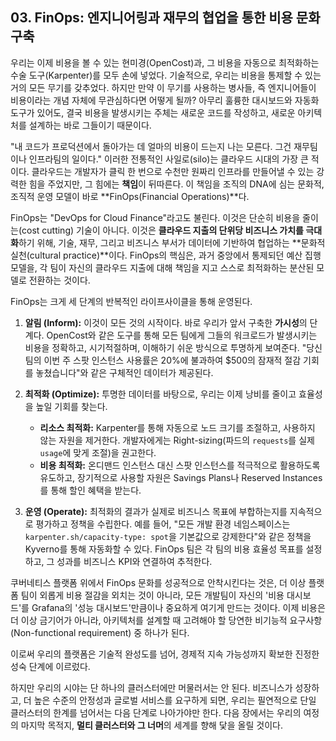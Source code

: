 ## 03. FinOps: 엔지니어링과 재무의 협업을 통한 비용 문화 구축

우리는 이제 비용을 볼 수 있는 현미경(OpenCost)과, 그 비용을 자동으로 최적화하는 수술 도구(Karpenter)를 모두 손에 넣었다. 기술적으로, 우리는 비용을 통제할 수 있는 거의 모든 무기를 갖추었다. 하지만 만약 이 무기를 사용하는 병사들, 즉 엔지니어들이 비용이라는 개념 자체에 무관심하다면 어떻게 될까? 아무리 훌륭한 대시보드와 자동화 도구가 있어도, 결국 비용을 발생시키는 주체는 새로운 코드를 작성하고, 새로운 아키텍처를 설계하는 바로 그들이기 때문이다.

"내 코드가 프로덕션에서 돌아가는 데 얼마의 비용이 드는지 나는 모른다. 그건 재무팀이나 인프라팀의 일이다." 이러한 전통적인 사일로(silo)는 클라우드 시대의 가장 큰 적이다. 클라우드는 개발자가 클릭 한 번으로 수천만 원짜리 인프라를 만들어낼 수 있는 강력한 힘을 주었지만, 그 힘에는 **책임**이 뒤따른다. 이 책임을 조직의 DNA에 심는 문화적, 조직적 운영 모델이 바로 **FinOps(Financial Operations)**다.

FinOps는 "DevOps for Cloud Finance"라고도 불린다. 이것은 단순히 비용을 줄이는(cost cutting) 기술이 아니다. 이것은 **클라우드 지출의 단위당 비즈니스 가치를 극대화**하기 위해, 기술, 재무, 그리고 비즈니스 부서가 데이터에 기반하여 협업하는 **문화적 실천(cultural practice)**이다. FinOps의 핵심은, 과거 중앙에서 통제되던 예산 집행 모델을, 각 팀이 자신의 클라우드 지출에 대해 책임을 지고 스스로 최적화하는 분산된 모델로 전환하는 것이다.

FinOps는 크게 세 단계의 반복적인 라이프사이클을 통해 운영된다.

1.  **알림 (Inform):** 이것이 모든 것의 시작이다. 바로 우리가 앞서 구축한 **가시성**의 단계다. OpenCost와 같은 도구를 통해 모든 팀에게 그들의 워크로드가 발생시키는 비용을 정확하고, 시기적절하며, 이해하기 쉬운 방식으로 투명하게 보여준다. "당신 팀의 이번 주 스팟 인스턴스 사용률은 20%에 불과하여 $500의 잠재적 절감 기회를 놓쳤습니다"와 같은 구체적인 데이터가 제공된다.

2.  **최적화 (Optimize):** 투명한 데이터를 바탕으로, 우리는 이제 낭비를 줄이고 효율성을 높일 기회를 찾는다.
    * **리소스 최적화:** Karpenter를 통해 자동으로 노드 크기를 조절하고, 사용하지 않는 자원을 제거한다. 개발자에게는 Right-sizing(파드의 `requests`를 실제 `usage`에 맞게 조절)을 권고한다.
    * **비용 최적화:** 온디맨드 인스턴스 대신 스팟 인스턴스를 적극적으로 활용하도록 유도하고, 장기적으로 사용할 자원은 Savings Plans나 Reserved Instances를 통해 할인 혜택을 받는다.

3.  **운영 (Operate):** 최적화의 결과가 실제로 비즈니스 목표에 부합하는지를 지속적으로 평가하고 정책을 수립한다. 예를 들어, "모든 개발 환경 네임스페이스는 `karpenter.sh/capacity-type: spot`을 기본값으로 강제한다"와 같은 정책을 Kyverno를 통해 자동화할 수 있다. FinOps 팀은 각 팀의 비용 효율성 목표를 설정하고, 그 성과를 비즈니스 KPI와 연결하여 추적한다.



쿠버네티스 플랫폼 위에서 FinOps 문화를 성공적으로 안착시킨다는 것은, 더 이상 플랫폼 팀이 외롭게 비용 절감을 외치는 것이 아니라, 모든 개발팀이 자신의 '비용 대시보드'를 Grafana의 '성능 대시보드'만큼이나 중요하게 여기게 만드는 것이다. 이제 비용은 더 이상 금기어가 아니라, 아키텍처를 설계할 때 고려해야 할 당연한 비기능적 요구사항(Non-functional requirement) 중 하나가 된다.

이로써 우리의 플랫폼은 기술적 완성도를 넘어, 경제적 지속 가능성까지 확보한 진정한 성숙 단계에 이르렀다.

하지만 우리의 시야는 단 하나의 클러스터에만 머물러서는 안 된다. 비즈니스가 성장하고, 더 높은 수준의 안정성과 글로벌 서비스를 요구하게 되면, 우리는 필연적으로 단일 클러스터의 한계를 넘어서는 다음 단계로 나아가야만 한다. 다음 장에서는 우리의 여정의 마지막 목적지, **멀티 클러스터와 그 너머**의 세계를 향해 닻을 올릴 것이다.
